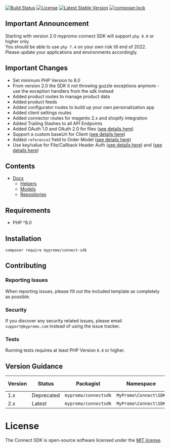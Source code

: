[![Build Status](https://travis-ci.com/MyPromoConnect/connect-sdk.svg?branch=master)](https://travis-ci.com/MyPromoConnect/connect-sdk)
[![License](https://poser.pugx.org/mypromo/connect-sdk/license)](https://packagist.org/packages/mypromo/connectsdk)
[![Latest Stable Version](https://poser.pugx.org/mypromo/connect-sdk/v/stable)](https://packagist.org/packages/mypromo/connectsdk)
[![composer.lock](https://poser.pugx.org/mypromo/connect-sdk/composerlock)](https://packagist.org/packages/mypromo/connectsdk)

## Important Announcement

Starting with version 2.0 mypromo connect SDK will support `php 8.0` or higher only.  
You should be able to use `php 7.4` on your own risk till end of 2022.  
Please update your applications and environments accordingly.

## Important Changes
- Set minimum PHP Version to 8.0
- From version 2.0 the SDK it not throwing guzzle exceptions anymore - use the exception handlers from the sdk instead
- Added product routes to manage product data
- Added product feeds
- Added configurator routes to build up your own personalization app
- Added client settings routes
- Added connector routes for magento 2.x and shopify integration
- Added Trailing Slashes to all API Endpoints
- Added OAuth 1.0 and OAuth 2.0 for files ([see details here](docs/Models/File.md))
- Support a custom baseUri for Client ([see details here](docs/README.md))
- Added `reference2` field to Order Model ([see details here](docs/Models/Order.md))
- Use key/value for File/Callback Header Auth ([see details here](docs/Models/File.md)) and ([see details here](docs/Models/Callback.md))

## Contents

- [Docs][Docs]
  - [Helpers][Helpers]
  - [Models][Models]
  - [Repositories][Repositories]

## Requirements
- PHP ^8.0

## Installation
```
composer require mypromo/connect-sdk
```

## Contributing

### Reporting Issues

When reporting issues, please fill out the included template as completely as possible.

### Security

If you discover any security related issues, please email `support@mypromo.com` instead of using the issue tracker.

### Tests

Running tests requires at least PHP Version `8.0` or higher.

## Version Guidance

| Version | Status     | Packagist           | Namespace    | Repo                | Docs                | PHP Version |
|---------|------------|---------------------|--------------|---------------------|---------------------| -------------|
| 1.x     | Deprecated | `mypromo/connectsdk` | `MyPromo\Connect\SDK` | [v1][repo] | [v1][Docs] |  \>= 7.3      |
| 2.x     | Latest     | `mypromo/connectsdk` | `MyPromo\Connect\SDK` | [v1][repo] | [v1][Docs] |  \>= 8.0      |

# License

The Connect SDK is open-source software licensed under the [MIT license][mit-link].

[repo]: https://github.com/MyPromoConnect/SDK
[mit-link]: https://opensource.org/licenses/MIT
[Docs]: docs
[Helpers]: docs/Helpers
[Models]: docs/Models
[Repositories]: docs/Repositories
